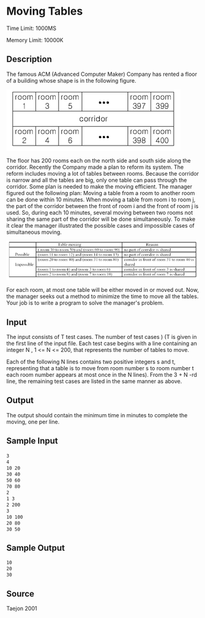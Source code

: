 # Moving Tables

Time Limit: 1000MS

Memory Limit: 10000K


## Description

The famous ACM (Advanced Computer Maker) Company has rented a floor of a building whose shape is in the following figure.

![](1083_1.gif)

The floor has 200 rooms each on the north side and south side along the corridor. Recently the Company made a plan to reform its system. The reform includes moving a lot of tables between rooms. Because the corridor is narrow and all the tables are big, only one table can pass through the corridor. Some plan is needed to make the moving efficient. The manager figured out the following plan: Moving a table from a room to another room can be done within 10 minutes. When moving a table from room i to room j, the part of the corridor between the front of room i and the front of room j is used. So, during each 10 minutes, several moving between two rooms not sharing the same part of the corridor will be done simultaneously. To make it clear the manager illustrated the possible cases and impossible cases of simultaneous moving.

![](1083_2.gif)

For each room, at most one table will be either moved in or moved out. Now, the manager seeks out a method to minimize the time to move all the tables. Your job is to write a program to solve the manager's problem.


## Input

The input consists of T test cases. The number of test cases ) (T is given in the first line of the input file. Each test case begins with a line containing an integer N , 1 <= N <= 200, that represents the number of tables to move.

Each of the following N lines contains two positive integers s and t, representing that a table is to move from room number s to room number t each room number appears at most once in the N lines). From the 3 + N -rd line, the remaining test cases are listed in the same manner as above.


## Output

The output should contain the minimum time in minutes to complete the moving, one per line.


## Sample Input

```
3
4
10 20
30 40
50 60
70 80
2
1 3
2 200
3
10 100
20 80
30 50
```


## Sample Output

```
10
20
30
```


## Source

Taejon 2001
